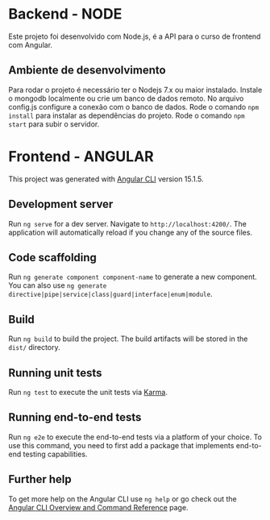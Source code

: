 # Backend - NODE

Este projeto foi desenvolvido com Node.js, é a API para o curso de frontend com Angular.

## Ambiente de desenvolvimento

Para rodar o projeto é necessário ter o Nodejs 7.x ou maior instalado.
Instale o mongodb localmente ou crie um banco de dados remoto.
No arquivo config.js configure a conexão com o banco de dados.
Rode o comando `npm install` para instalar as dependências do projeto.
Rode o comando `npm start` para subir o servidor.

#
#

# Frontend - ANGULAR

This project was generated with [Angular CLI](https://github.com/angular/angular-cli) version 15.1.5.

## Development server

Run `ng serve` for a dev server. Navigate to `http://localhost:4200/`. The application will automatically reload if you change any of the source files.

## Code scaffolding

Run `ng generate component component-name` to generate a new component. You can also use `ng generate directive|pipe|service|class|guard|interface|enum|module`.

## Build

Run `ng build` to build the project. The build artifacts will be stored in the `dist/` directory.

## Running unit tests

Run `ng test` to execute the unit tests via [Karma](https://karma-runner.github.io).

## Running end-to-end tests

Run `ng e2e` to execute the end-to-end tests via a platform of your choice. To use this command, you need to first add a package that implements end-to-end testing capabilities.

## Further help

To get more help on the Angular CLI use `ng help` or go check out the [Angular CLI Overview and Command Reference](https://angular.io/cli) page.
